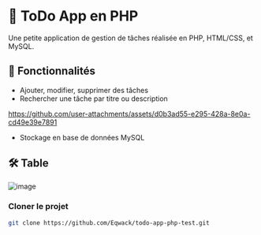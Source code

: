 # 📝 ToDo App en PHP

Une petite application de gestion de tâches réalisée en PHP, HTML/CSS, et MySQL.

## 🚀 Fonctionnalités

- Ajouter, modifier, supprimer des tâches
- Rechercher une tâche par titre ou description

https://github.com/user-attachments/assets/d0b3ad55-e295-428a-8e0a-cd49e39e7891


- Stockage en base de données MySQL 

## 🛠 Table 
   ![image](https://github.com/user-attachments/assets/85e03632-f390-41ba-a0b2-a22b2c5d2990)


###  Cloner le projet

```bash
git clone https://github.com/Eqwack/todo-app-php-test.git

